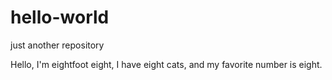 # hello-world
just another repository 

Hello, I'm eightfoot eight, I have eight cats, and my favorite number is eight.
